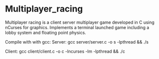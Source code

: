 # Multiplayer_racing
Multiplayer racing is a client server multiplayer game developed in C using nCurses for graphics.
Implements a terminal launched game including a lobby system and floating point physics.

Compile with with gcc:
Server:
gcc server/server.c -o s -lpthread && ./s

Client:
gcc client/client.c -o c -lncurses -lm -lpthread && ./c
